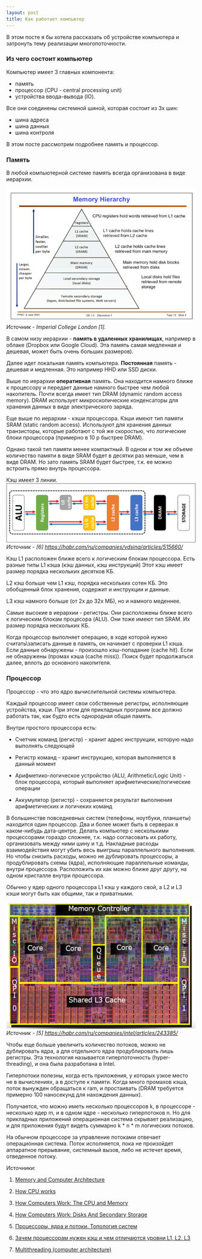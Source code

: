 ```yaml
---
layout: post
title: Как работает компьютер
---
```


В этом посте я бы хотела рассказать об устройстве компьютера и затронуть тему реализации многопоточности.
### Из чего состоит компьютер

Компьютер имеет 3 главных компонента:
 - память
 - процессор (CPU - central processing unit)
 - устройства ввода-вывода (IO).

Все они соединены системной шиной, которая состоит из 3х шин:
 - шина адреса
 - шина данных
 - шина контроля

В этом посте рассмотрим подробнее память и процессор.

### Память

В любой компьютерной системе память всегда организована в виде иерархии.


![рис. 1](../images/images_computer_inside/memory.png)
_Источник - Imperial College London [1]._

В самом низу иерархии - **память в удаленных хранилищах**, например в облаке (Dropbox или Google Cloud). Эта память
самая медленная и дешевая, может быть очень больших размеров).

Далее идет локальная память компьютера.
**Постоянная** память - дешевая и медленная. Это например HHD или SSD диски.

Выше по иерархии **оперативная** память.
Она находится намного ближе к процессору и передает данные намного быстрее чем любой накопитель. Почти всегда имеет
тип DRAM (dynamic random access memory). DRAM использует микроскопические конденсаторы для хранения данных в виде
электрического заряда.

Еще выше по иерархии - кэши процессора.
Кэши имеют тип памяти SRAM (static random access).
Используют для хранения данных транзисторы, которые работают с той же скоростью, что логические блоки процессора
(примерно в 10 р быстрее DRAM).

Однако такой тип памяти менее компактный. В одном и том же объеме количество памяти в виде SRAM будет в десятки раз
меньше, чем в виде DRAM.
Но зато память SRAM будет быстрее, т.к. ее можно встроить прямо внутрь процессора.

Кэш имеет 3 линии.
![рис. 2](../images/images_computer_inside/caches.png)
_Источник - [6] https://habr.com/ru/companies/vdsina/articles/515660/_

Кэш L1 расположен ближе всего к логическим блокам процессора. Есть разные типы L1 кэша (кэш данных, кэш инструкций)
Этот кэш имеет размер порядка нескольких десятков КБ.

L2 кэш больше чем L1 кэш, порядка нескольких сотен КБ.
Это обобщенный блок хранения, содержит и инструкции и данные.

L3 кэш намного больше (от 2х до 32х МБ), но и намного меденнее.

Самые высокие в иерархии - регистры.
Они расположены ближе всего к логическим блокам процесора (ALU). Они тоже имеют тип SRAM. Их размер порядка
нескольких КБ.

Когда процессор выполняет операцию, в ходе которой нужно считать\записать данные в память, он начинает с проверки L1
кэша. Если данные обнаружены - произошло кэш-попадание (cache hit).
Если не обнаружены (промах кэша (cache miss)). Поиск будет продолжаться далее, вплоть до основного накопителя.

### Процессор

Процессор - что это ядро вычислительной системы компьютера.

Каждый процессор имеет свои собственные регистры, исполняющие устройства, кэши. При этом для прикладных программ все
должно работать так, как будто есть однородная общая память.

Внутри простого процессора есть:

- Счетчик команд (регистр) - хранит адрес инструкции, которую надо выполнять следующей


- Регистр команд - хранит инструкцию, которая выполняется в данный момент


- Арифметико-логическое устройство (ALU, Arithmetic/Logic Unit) - блок процессора, который выполняет
  арифметические/логические операции


- Аккумулятор (регистр) - сохраняется результат выполнения арифметических и логичеких команд

В большинстве повседневных систем (телефоны, ноутбуки, планшеты) находится один процессор. Два и более может быть в
серверах в каком-нибудь дата-центре. Делать компьютер с несколькими процессорами гораздо сложнее, т.к. надо
согласовать их работу, организовать между ними шину и т.д.
Накладные расходы взаимодействия могут убить весь выигрыш
параллельного выполнения.
Но чтобы снизить расходы, можно не дублировать процессоры, а продублировать схемы (ядра), исполняющие параллельные
команды, внутри процессора. Расположить их как можно ближе друг другу, на одном кристалле внутри процессора.

Обычно у ядер одного процессора L1 кэш у каждого свой, а L2 и L3 кэши могут быть как общими, так и приватными.

![рис. 3](../images/images_computer_inside/shared_caches.jpg)
_Источник - [5] https://habr.com/ru/companies/intel/articles/243385/_

Чтобы еще больше увеличить количество потоков, можно не дублировать ядра, а для отдельного ядра продублировать лишь
регистры. Эта технология называется гиперпоточность (hyper-threading), и она была разработана в Intel.

Гиперпотоки полезны, когда есть приложения, у которых узкое место не в вычислениях, а в доступе к памяти.
Когда много промахов кэша, поток вынужден обращаться к ram, и простаивать (DRAM требуется примерно 100 наносекунд для
нахождения данных).

Получается, что можно иметь несколько процессоров k, в процессоре - несколько ядер m, и в одном ядре - несколько
гиперпотоков n.
Но для прикладных приложений операционная система скрывает реализацию, и для приложения будут видеть суммарно k * n * m
логических
потоков.

На обычном процессоре за управление потоками отвечает операционная система. Поток исполняется, пока не произойдет
аппаратное прерывание, системный вызов, либо не истечет время, отведенное потоку.

Источники:

1) [Memory and Computer Architecture](http://www.ee.ic.ac.uk/pcheung/teaching/DE1_EE/Lectures/Topic%2013%20-%20Memory%20and%20Computer%20Architecture%20(notes).pdf)

2) [How CPU works](http://www.ee.ic.ac.uk/pcheung/teaching/DE1_EE/Lectures/Topic%2014%20-%20How%20CPU%20works%20(notes).pdf)

3) [How Computers Work: The CPU and Memory](https://homepage.cs.uri.edu/faculty/wolfe/book/Readings/Reading04.htm)

4) [How Computers Work: Disks And Secondary Storage](https://homepage.cs.uri.edu/faculty/wolfe/book/Readings/Reading05.htm)

5) [Процессоры, ядра и потоки. Топология систем](https://habr.com/ru/companies/intel/articles/243385/)

6) [Зачем процессорам нужен кэш и чем отличаются уровни L1, L2, L3](https://habr.com/ru/companies/vdsina/articles/515660/)

7) [Multithreading (computer architecture)](https://en.wikipedia.org/wiki/Multithreading_(computer_architecture))


